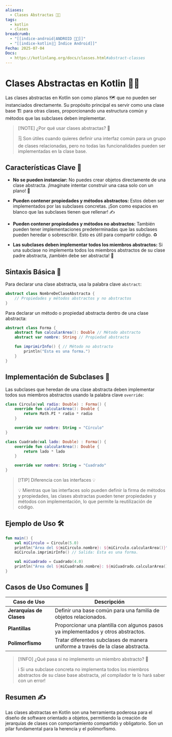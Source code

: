 ```yaml
---
aliases:
  - Clases Abstractas 🚀✨
tags:
  - kotlin
  - clases
breadcrumb:
  - "[[indice-android|ANDROID 🤖🔗]]"
  - "[[indice-kotlin|📱 Índice Android]]"
Fecha: 2025-07-04
Docs:
  - https://kotlinlang.org/docs/classes.html#abstract-classes
---
```

# Clases Abstractas en Kotlin 🚀✨

Las clases abstractas en Kotlin son como planos 🗺️ que no pueden ser instanciados directamente. Su propósito principal es servir como una clase base 🏗️ para otras clases, proporcionando una estructura común y métodos que las subclases deben implementar.

> [!NOTE] ¿Por qué usar clases abstractas? 🤔
> 
> 🗒️ Son útiles cuando quieres definir una interfaz común para un grupo de clases relacionadas, pero no todas las funcionalidades pueden ser implementadas en la clase base.

## Características Clave 🔑

- **No se pueden instanciar:** No puedes crear objetos directamente de una clase abstracta. ¡Imagínate intentar construir una casa solo con un plano! 📏
    
- **Pueden contener propiedades y métodos abstractos:** Estos deben ser implementados por las subclases concretas. ¡Son como espacios en blanco que las subclases tienen que rellenar! ✍️
    
- **Pueden contener propiedades y métodos no abstractos:** También pueden tener implementaciones predeterminadas que las subclases pueden heredar o sobrescribir. Esto es útil para compartir código. ♻️
    
- **Las subclases deben implementar todos los miembros abstractos:** Si una subclase no implementa todos los miembros abstractos de su clase padre abstracta, ¡también debe ser abstracta! 🤯
    

## Sintaxis Básica 📝

Para declarar una clase abstracta, usa la palabra clave `abstract`:

```kotlin
abstract class NombreDeClaseAbstracta {
    // Propiedades y métodos abstractos y no abstractos
}
```

Para declarar un método o propiedad abstracta dentro de una clase abstracta:

```kotlin
abstract class Forma {
    abstract fun calcularArea(): Double // Método abstracto
    abstract var nombre: String // Propiedad abstracta

    fun imprimirInfo() { // Método no abstracto
        println("Esta es una forma.")
    }
}
```

## Implementación de Subclases 🧩

Las subclases que heredan de una clase abstracta deben implementar todos sus miembros abstractos usando la palabra clave `override`:

```kotlin
class Circulo(val radio: Double) : Forma() {
    override fun calcularArea(): Double {
        return Math.PI * radio * radio
    }

    override var nombre: String = "Círculo"
}

class Cuadrado(val lado: Double) : Forma() {
    override fun calcularArea(): Double {
        return lado * lado
    }

    override var nombre: String = "Cuadrado"
}
```

> [!TIP] Diferencia con las interfaces 💡
> 
> 💡 Mientras que las interfaces solo pueden definir la firma de métodos y propiedades, las clases abstractas pueden tener propiedades y métodos con implementación, lo que permite la reutilización de código.

## Ejemplo de Uso 🛠️

```kotlin
fun main() {
    val miCirculo = Circulo(5.0)
    println("Área del ${miCirculo.nombre}: ${miCirculo.calcularArea()}") // Salida: Área del Círculo: 78.53981633974483
    miCirculo.imprimirInfo() // Salida: Esta es una forma.

    val miCuadrado = Cuadrado(4.0)
    println("Área del ${miCuadrado.nombre}: ${miCuadrado.calcularArea()}") // Salida: Área del Cuadrado: 16.0
}
```

## Casos de Uso Comunes 🏢

|Caso de Uso|Descripción|
|---|---|
|**Jerarquías de Clases**|Definir una base común para una familia de objetos relacionados.|
|**Plantillas**|Proporcionar una plantilla con algunos pasos ya implementados y otros abstractos.|
|**Polimorfismo**|Tratar diferentes subclases de manera uniforme a través de la clase abstracta.|

> [!INFO] ¿Qué pasa si no implemento un miembro abstracto? 🚨
> 
> ℹ️ Si una subclase concreta no implementa todos los miembros abstractos de su clase base abstracta, ¡el compilador te lo hará saber con un error!

## Resumen ✍️

Las clases abstractas en Kotlin son una herramienta poderosa para el diseño de software orientado a objetos, permitiendo la creación de jerarquías de clases con comportamiento compartido y obligatorio. Son un pilar fundamental para la herencia y el polimorfismo.